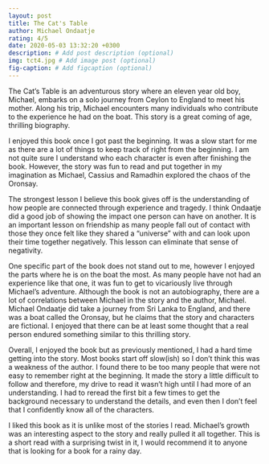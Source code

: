 ```yaml
---
layout: post
title: The Cat's Table
author: Michael Ondaatje
rating: 4/5
date: 2020-05-03 13:32:20 +0300
description: # Add post description (optional)
img: tct4.jpg # Add image post (optional)
fig-caption: # Add figcaption (optional)
---
```

The Cat’s Table is an adventurous story where an eleven year old boy, Michael, embarks on a solo journey from Ceylon to England to meet his mother. Along his trip, Michael encounters many individuals who contribute to the experience he had on the boat. This story is a great coming of age, thrilling biography. 

I enjoyed this book once I got past the beginning. It was a slow start for me as there are a lot of things to keep track of right from the beginning. I am not quite sure I understand who each character is even after finishing the book. However, the story was fun to read and put together in my imagination as Michael, Cassius and Ramadhin explored the chaos of the Oronsay. 

The strongest lesson I believe this book gives off is the understanding of how people are connected through experience and tragedy. I think Ondaatje did a good job of showing the impact one person can have on another. It is an important lesson on friendship as many people fall out of contact with those they once felt like they shared a “universe” with and can look upon their time together negatively. This lesson can eliminate that sense of negativity. 

One specific part of the book does not stand out to me, however I enjoyed the parts where he is on the boat the most. As many people have not had an experience like that one, it was fun to get to vicariously live through Michael’s adventure. Although the book is not an autobiography, there are a lot of correlations between Michael in the story and the author, Michael. Michael Ondaatje did take a journey from Sri Lanka to England, and there was a boat called the Oronsay, but he claims that the story and characters are fictional. I enjoyed that there can be at least some thought that a real person endured something similar to this thrilling story.

Overall, I enjoyed the book but as previously mentioned, I had a hard time getting into the story. Most books start off slow(ish) so I don’t think this was a weakness of the author. I found there to be too many people that were not easy to remember right at the beginning. It made the story a little difficult to follow and therefore, my drive to read it wasn’t high until I had more of an understanding. I had to reread the first bit a few times to get the background necessary to understand the details, and even then I don’t feel that I confidently know all of the characters. 

I liked this book as it is unlike most of the stories I read. Michael’s growth was an interesting aspect to the story and really pulled it all together. This is a short read with a surprising twist in it, I would recommend it to anyone that is looking for a book for a rainy day. 
